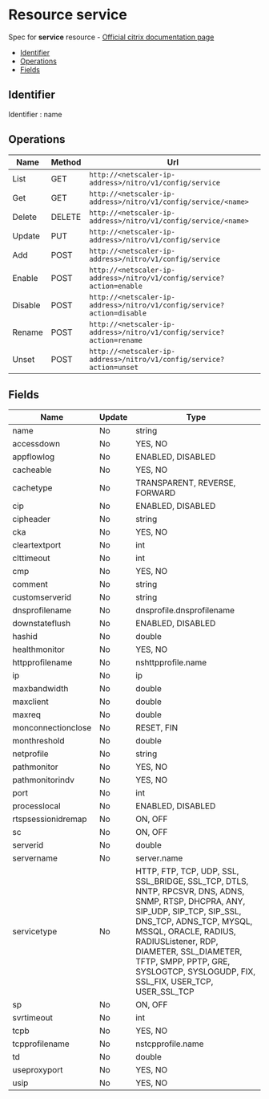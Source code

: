 # Resource service

Spec for **service** resource - [Official citrix documentation page](https://developer-docs.citrix.com/projects/netscaler-nitro-api/en/12.0/configuration/basic/service/service/)

- [Identifier](#identifier)
- [Operations](#operations)
- [Fields](#fields)

## Identifier

Identifier : name

## Operations

| Name | Method | Url |
|----|----|----|
| List | GET | `http://<netscaler-ip-address>/nitro/v1/config/service` |
| Get | GET | `http://<netscaler-ip-address>/nitro/v1/config/service/<name>` |
| Delete | DELETE | `http://<netscaler-ip-address>/nitro/v1/config/service/<name>` |
| Update | PUT | `http://<netscaler-ip-address>/nitro/v1/config/service` |
| Add | POST | `http://<netscaler-ip-address>/nitro/v1/config/service` |
| Enable | POST | `http://<netscaler-ip-address>/nitro/v1/config/service?action=enable` |
| Disable | POST | `http://<netscaler-ip-address>/nitro/v1/config/service?action=disable` |
| Rename | POST | `http://<netscaler-ip-address>/nitro/v1/config/service?action=rename` |
| Unset | POST | `http://<netscaler-ip-address>/nitro/v1/config/service?action=unset` |

## Fields

| Name | Update | Type |
|----|----|----|
| name | No | string |
| accessdown | No | YES, NO |
| appflowlog | No | ENABLED, DISABLED |
| cacheable | No | YES, NO |
| cachetype | No | TRANSPARENT, REVERSE, FORWARD |
| cip | No | ENABLED, DISABLED |
| cipheader | No | string |
| cka | No | YES, NO |
| cleartextport | No | int |
| clttimeout | No | int |
| cmp | No | YES, NO |
| comment | No | string |
| customserverid | No | string |
| dnsprofilename | No | dnsprofile.dnsprofilename |
| downstateflush | No | ENABLED, DISABLED |
| hashid | No | double |
| healthmonitor | No | YES, NO |
| httpprofilename | No | nshttpprofile.name |
| ip | No | ip |
| maxbandwidth | No | double |
| maxclient | No | double |
| maxreq | No | double |
| monconnectionclose | No | RESET, FIN |
| monthreshold | No | double |
| netprofile | No | string |
| pathmonitor | No | YES, NO |
| pathmonitorindv | No | YES, NO |
| port | No | int |
| processlocal | No | ENABLED, DISABLED |
| rtspsessionidremap | No | ON, OFF |
| sc | No | ON, OFF |
| serverid | No | double |
| servername | No | server.name |
| servicetype | No | HTTP, FTP, TCP, UDP, SSL, SSL_BRIDGE, SSL_TCP, DTLS, NNTP, RPCSVR, DNS, ADNS, SNMP, RTSP, DHCPRA, ANY, SIP_UDP, SIP_TCP, SIP_SSL, DNS_TCP, ADNS_TCP, MYSQL, MSSQL, ORACLE, RADIUS, RADIUSListener, RDP, DIAMETER, SSL_DIAMETER, TFTP, SMPP, PPTP, GRE, SYSLOGTCP, SYSLOGUDP, FIX, SSL_FIX, USER_TCP, USER_SSL_TCP |
| sp | No | ON, OFF |
| svrtimeout | No | int |
| tcpb | No | YES, NO |
| tcpprofilename | No | nstcpprofile.name |
| td | No | double |
| useproxyport | No | YES, NO |
| usip | No | YES, NO |

